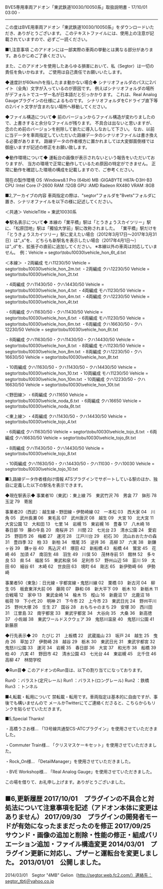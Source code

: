BVE5専用車両アドオン「東武鉄道10030/10050系」取扱説明書 - 17/10/01 03:00 -

------------------------------------------------------------------------------------------------------
この度はBVE用車両アドオン「東武鉄道10030/10050系」をダウンロードいただき、ありがとうございます。
このテキストファイルには、使用上の注意が記載されていますので、必ずご一読ください。

■1,注意事項
このアドオンには一部実際の車両の挙動とは異なる部分があります。あらかじめご了承ください。

また、このアドオンを使用したあらゆる損害において、私（Segtor）は一切の責任を負いかねます。
ご使用は自己責任でお願いいたします。

◆速度計が60km/hを指したまま動かない場合◆
シナリオフォルダのパスに2バイト（全角）文字が入っているのが原因です。
例えばシナリオフォルダの場所がデフォルトでユーザー名が日本語だと引っかかります。
これは、Real Analog Gaugeプラグインの仕様によるものです。
シナリオフォルダをCドライブ直下等の2バイト文字が含まれない場所へ移動してください。

◆ファイル構造について◆
前のバージョンからファイル構造が変わりましたので、上書きすると余分なファイルが残ります。
不具合は出ないと思いますが、念のため前のバージョンを削除して新たに導入しなおして下さい。
なお、以前に当データを車両指定していただいた路線データのシナリオファイルは書き換える必要があります。
路線データの作者様方に置かれましては大変御面倒様では御座いますが記述の修正をお願い致します。

◆動作環境について◆
運転台の画像が表示されないという報告をいただいておりますが、
当方の環境で正常に動作しているため原因の特定ができません。
正常に動作を確認した環境の構成を記載しますので、ご参考ください。

現在の製作環境
OS	:Windows8.1 Pro (64bit)
MB	:GIGABYTE H67A-D3H-B3
CPU	:Intel Core i7-2600
RAM	:12GB
GPU	:AMD Radeon RX480
VRAM	:8GB

■2,アーカイブの内容
車両指定の際は、"segtor"フォルダを"Bvets"フォルダに置き、シナリオファイルを以下の様に記述してください。

＜共通＞
VehicleTitle = 東武10030系

◆駅名表示について◆
本線の「業平橋」駅は「とうきょうスカイツリー」駅に、「松原団地」駅は「獨協大学前」駅に改称されました。
「業平橋」駅だけを「とうきょうスカイツリー」駅に変えたい場合（2012年3月17日～2017年3月31日）は"_s"を、
どちらも新駅名を表示したい場合（2017年4月1日～）は"_d"を、拡張子の直前に追加してください。
※本線以外の車両は対応していません。　例：Vehicle = segtor\tobu10030\vehicle_hon_6t_d.txt

＜本線＞
・2両編成 モハ11230/50
Vehicle = segtor\tobu10030\vehicle_hon_2m.txt
・2両編成 クハ12230/50
Vehicle = segtor\tobu10030\vehicle_hon_2t.txt

・4両編成 クハ11430/50・クハ14430/50
Vehicle = segtor\tobu10030\vehicle_hon_4.txt
・4両編成 モハ11230/50
Vehicle = segtor\tobu10030\vehicle_hon_4m.txt
・4両編成 クハ12230/50
Vehicle = segtor\tobu10030\vehicle_hon_4t.txt

・6両編成 クハ11630/50・クハ11430/50
Vehicle = segtor\tobu10030\vehicle_hon_6.txt
・6両編成 モハ11230/50
Vehicle = segtor\tobu10030\vehicle_hon_6m.txt
・6両編成 クハ16630/50・クハ12230/50
Vehicle = segtor\tobu10030\vehicle_hon_6t.txt

・8両編成 クハ11630/50・クハ11430/50・クハ14430/50
Vehicle = segtor\tobu10030\vehicle_hon_8.txt
・8両編成 モハ11230/50
Vehicle = segtor\tobu10030\vehicle_hon_8m.txt
・8両編成 クハ12230/50・クハ16630/50
Vehicle = segtor\tobu10030\vehicle_hon_8t.txt

・10両編成 クハ11630/50・クハ11430/50・クハ14430/50
Vehicle = segtor\tobu10030\vehicle_hon_10.txt
・10両編成 モハ11230/50
Vehicle = segtor\tobu10030\vehicle_hon_10m.txt
・10両編成 クハ12230/50・クハ16630/50
Vehicle = segtor\tobu10030\vehicle_hon_10t.txt

＜野田線＞
・6両編成 クハ11650
Vehicle = segtor\tobu10030\vehicle_noda_6.txt
・6両編成 クハ16650
Vehicle = segtor\tobu10030\vehicle_noda_6t.txt

＜東上線＞
・4両編成 クハ11430/50・クハ14430/50
Vehicle = segtor\tobu10030\vehicle_tojo_4.txt

・6両編成 クハ11630/50
Vehicle = segtor\tobu10030\vehicle_tojo_6.txt
・6両編成 クハ16630/50
Vehicle = segtor\tobu10030\vehicle_tojo_6t.txt

・8両編成 クハ11430/50・クハ14430/50
Vehicle = segtor\tobu10030\vehicle_tojo_8.txt

・10両編成 クハ11630/50・クハ14430/50・クハ11030・クハ10030
Vehicle = segtor\tobu10030\vehicle_tojo_10.txt

■3,路線データ作者様向け情報
ATSプラグインでサポートしている駅のほか、独自に定義した以下の駅名を表示できます。

◆現在駅表示◆
事業者10（東武）：東上線
75　東武竹沢
76　男衾
77　鉢形
78　玉淀
79　寄居

事業者20（西武）：越生線・野田線・伊勢崎線
02　一本松 
03　西大家 
04　川角 
05　武州長瀬 
06　東毛呂 
07　武州唐沢 
08　越生
09　大宮 
10　北大宮 
11　大宮公園 
12　大和田 
13　七里 
14　岩槻 
15　東岩槻 
16　豊春 
17　八木崎 
18　春日部 
19　藤の牛島 
20　南桜井 
21　川間 
22　七光台 
23　清水公園 
24　愛宕 
25　野田市 
26　梅郷 
27　運河 
28　江戸川台 
29　初石 
30　流山おおたかの森 
31　豊四季 
32　柏 
33　新柏 
34　増尾 
35　逆井 
36　高柳 
37　六実 
38　新鎌ヶ谷 
39　鎌ヶ谷 
40　馬込沢 
41　塚田 
42　新船橋 
43　船橋
44　鷲宮 
45　花崎 
46　加須
47　南羽生 
48　羽生
49　川俣 
50　茂林寺前 
51　館林
52　多々良 
53　県 
54　福居 
55　東武和泉 
56　足利市 
57　野州山辺 
58　韮川 
59　太田
60　細谷 
61　木崎 
62　世良田 
63　境町 
64　剛志 
65　新伊勢崎 
66　伊勢崎 

事業者50（東急）：日光線・宇都宮線・鬼怒川線
02　栗橋 
03　新古河 
04　柳生 
05　板倉東洋大前 
06　藤岡 
07　静和 
08　新大平下 
09　栃木 
10　新栃木 
11　合戦場 
12　家中 
13　東武金崎 
14　楡木 
15　樅山 
16　新鹿沼 
17　北鹿沼 
18　板荷 
19　下小代 
20　明神 
21　下今市 
22　上今市 
23　東武日光
24　野州平川 
25　野州大塚 
26　壬生 
27　国谷 
28　おもちゃのまち 
29　安塚 
30　西川田 
31　江曽島 
32　南宇都宮 
33　東武宇都宮
34　大谷向 
35　大桑 
36　新高徳 
37　小佐越 
38　東武ワールドスクウェア
39　鬼怒川温泉 
40　鬼怒川公園 
41　新藤原

◆行先表示◆
20　たびじ
21　上板橋
22　武蔵嵐山
23　坂戸
24　越生
25　曳舟
26　草加
27　伊勢崎
28　越谷
29　栃木
30　東武日光
31　東武宇都宮
32　鬼怒川公園
33　運河
34　岩槻
35　春日部
36　大宮
37　和光市
38　船橋
39　柏
40　六実
41　野田市
42　清水公園
43　七光台
44　東岩槻
45　北千住
46　高柳
47　林間学校

◆Run音◆
このアドオンのRun音は、以下の割り当てになっております。

Run0	：バラスト(定尺レール)
Run1	：バラスト(ロングレール)
Run2	：鉄橋
Run3	：トンネル

■4,転載・転用について
禁転載・転用です。車両指定は基本的に自由ですが、事後でも構いませんので
メールかTwitterにてご連絡くださると、こちらからもリンクを貼らせていただきます。

■5,Special Thanks!

・高橋うさお様…
「13号線共通型CS-ATCプラグイン」を使用させていただきました。

・Commuter Train様…
「クリスマスケーキセット」を使用させていただきました。

・Rock_On様…
「DetailManager」を使用させていただきました。

・BVE Workshop様…
「Real Analog Gauge」を使用させていただきました。

この場を借りて、お礼申し上げます。ありがとうございました。

■6,更新履歴
2017/10/01　プラグインの不具合と対処法について注意事項を記述（アドオン本体に変更はありません）
2017/09/30　プラグインの開発者モードが有効になったままだったのを修正
2017/09/25　サウンド・画像の追加と削除・性能の修正・組成バリエーション追加・ファイル構造変更
2014/03/01　プラグイン更新に対応し、ブザーと運転台を変更しました。
2013/01/01　公開しました。
------------------------------------------------------------------------------------------------------
2014/03/01　Segtor "4MB" Gelion（http://segtor.web.fc2.com/）連絡先：segtor_tbtj＠yahoo.co.jp
